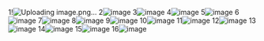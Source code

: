 1!![Uploading image.png…]()
2![image](https://user-images.githubusercontent.com/122252787/217441663-703bc390-60ce-4342-a098-eebafc20895f.png)
3![image](https://user-images.githubusercontent.com/122252787/217441991-34389d1e-e1b4-4eff-a792-5232530d21c3.png)
4![image](https://user-images.githubusercontent.com/122252787/217442198-e6f35382-ef85-42ca-aa5a-b58426be7183.png)
5![image](https://user-images.githubusercontent.com/122252787/217442867-08a92b77-ed5a-4875-ae16-b516c2a8b2b7.png)
6![image](https://user-images.githubusercontent.com/122252787/217445023-94d9bd0a-ec9c-4f04-82ca-f504be25cf48.png)
7![image](https://user-images.githubusercontent.com/122252787/217446858-efadf31f-21c2-44d0-a6b1-2452b14765f4.png)
8![image](https://user-images.githubusercontent.com/122252787/217465617-f713c404-2ac5-4cc4-a376-e32a7d5bf646.png)
9![image](https://user-images.githubusercontent.com/122252787/217466827-5aa0e7af-91b7-4dc6-b6c0-63cb21ff0bd1.png)
10![image](https://user-images.githubusercontent.com/122252787/217467215-c3f58ea4-a604-4bfa-84a6-772c14d7018b.png)
11![image](https://user-images.githubusercontent.com/122252787/217470119-900129bf-046a-46b0-87c4-62bc9b1cbbe6.png)
12![image](https://user-images.githubusercontent.com/122252787/217473832-2d988329-24e5-482e-8ee2-38e1685203bf.png)
13![image](https://user-images.githubusercontent.com/122252787/217475718-13733db4-a52e-4873-9ca0-7b45effa7d3c.png)
14![image](https://user-images.githubusercontent.com/122252787/217476468-c46d2010-1d3f-4f65-80f2-78732e1fd25a.png)
15![image](https://user-images.githubusercontent.com/122252787/217476977-6e4504e7-57f9-4abb-9285-b7df3f4eb3ae.png)
16![image](https://user-images.githubusercontent.com/122252787/217477581-6adb2550-9db7-46cf-9b4f-48520d4f0e23.png)

